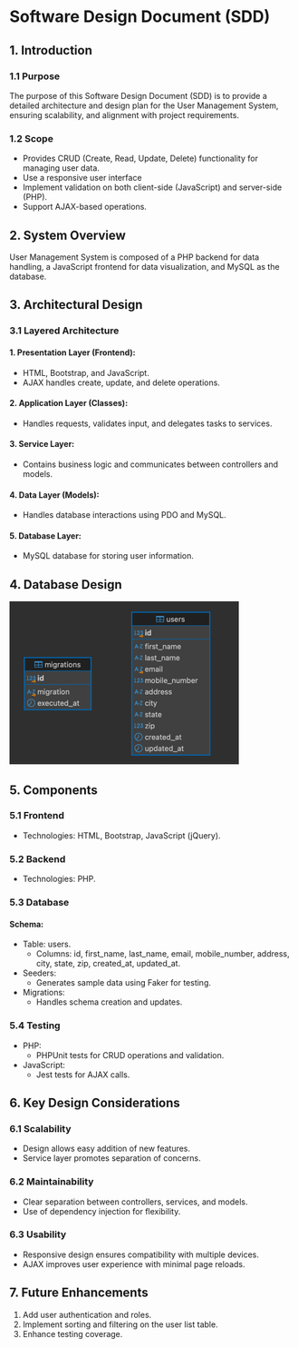 # Software Design Document (SDD)

## 1. Introduction

### 1.1 Purpose

The purpose of this Software Design Document (SDD) is to provide a detailed architecture and design plan for the User
Management System, ensuring scalability, and alignment with project requirements.

### 1.2 Scope

- Provides CRUD (Create, Read, Update, Delete) functionality for managing user data.
- Use a responsive user interface
- Implement validation on both client-side (JavaScript) and server-side (PHP).
- Support AJAX-based operations.

## 2. System Overview

User Management System is composed of a PHP backend for data handling, a JavaScript frontend for data visualization, and
MySQL as the database.

## 3. Architectural Design

### 3.1 Layered Architecture

#### 1. Presentation Layer (Frontend):

- HTML, Bootstrap, and JavaScript.
- AJAX handles create, update, and delete operations.

#### 2. Application Layer (Classes):

- Handles requests, validates input, and delegates tasks to services.

#### 3. Service Layer:

- Contains business logic and communicates between controllers and models.

#### 4. Data Layer (Models):

- Handles database interactions using PDO and MySQL.

#### 5. Database Layer:

- MySQL database for storing user information.

## 4. Database Design

![database.png](database.png)

## 5. Components

### 5.1 Frontend

- Technologies: HTML, Bootstrap, JavaScript (jQuery).

### 5.2 Backend

- Technologies: PHP.

### 5.3 Database

#### Schema:

- Table: users.
    - Columns: id, first_name, last_name, email, mobile_number, address, city, state, zip, created_at, updated_at.
- Seeders:
    - Generates sample data using Faker for testing.
- Migrations:
    - Handles schema creation and updates.

### 5.4 Testing

- PHP:
    - PHPUnit tests for CRUD operations and validation.
- JavaScript:
    - Jest tests for AJAX calls.

## 6. Key Design Considerations

### 6.1 Scalability

- Design allows easy addition of new features.
- Service layer promotes separation of concerns.

### 6.2 Maintainability

- Clear separation between controllers, services, and models.
- Use of dependency injection for flexibility.

### 6.3 Usability

- Responsive design ensures compatibility with multiple devices.
- AJAX improves user experience with minimal page reloads.

## 7. Future Enhancements

  1. Add user authentication and roles.
  2. Implement sorting and filtering on the user list table.
  3. Enhance testing coverage.